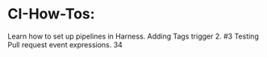 # CI-How-Tos: 
Learn how to set up pipelines in Harness.
Adding Tags trigger 2. #3
Testing Pull request event expressions. 34
